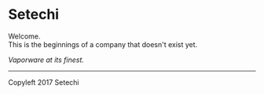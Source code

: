 # Setechi
Welcome.  
This is the beginnings of a company that doesn't exist yet.

*Vaporware at its finest.*

---
Copyleft 2017 Setechi
